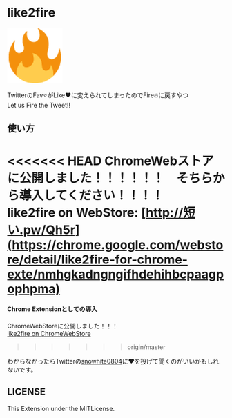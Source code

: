 # like2fire
![icon](icon.png)

TwitterのFav:star:がLike:heart:に変えられてしまったのでFire:fire:に戻すやつ  
Let us Fire the Tweet!!

## 使い方

<<<<<<< HEAD
ChromeWebストアに公開しました！！！！！！　そちらから導入してください！！！！  
like2fire on WebStore: [http://短い.pw/Qh5r](https://chrome.google.com/webstore/detail/like2fire-for-chrome-exte/nmhgkadngngifhdehihbcpaagpophpma)
=======
#### Chrome Extensionとしての導入  

ChromeWebStoreに公開しました！！！  
[like2fire on ChromeWebStore](https://chrome.google.com/webstore/detail/like2fire-for-chrome-exte/nmhgkadngngifhdehihbcpaagpophpma)  

>>>>>>> origin/master

わからなかったらTwitterの[snowhite0804](https://twitter.com/snowhite0804)に:heart:を投げて聞くのがいいかもしれないです。

## LICENSE

This Extension under the MITLicense.
